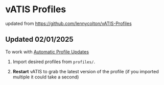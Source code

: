 # vATIS Profiles
updated from https://github.com/lennycolton/vATIS-Profiles

## Updated 02/01/2025 
To work with [Automatic Profile Updates](https://vatis.app/docs/client/automatic-profile-updates)

1. Import desired profiles from `profiles/`.

2. **Restart** vATIS to grab the latest version of the profile (if you imported multiple it could take a second)

